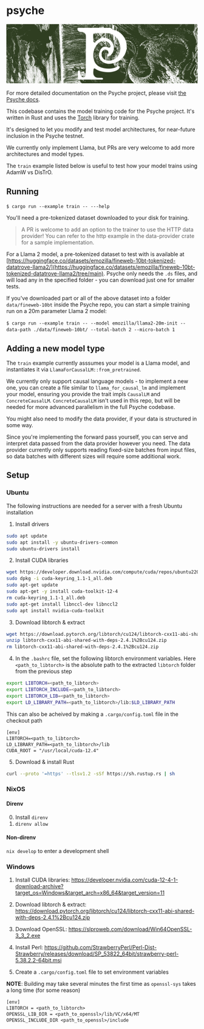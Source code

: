 # psyche

<p align="center" width="100%">
    <img src="./psyche.jpg"> 
</p>

For more detailed documentation on the Psyche project, please visit [the Psyche docs](https://docs.psyche.network).

This codebase contains the model training code for the Psyche project.
It's written in Rust and uses the [Torch](https://pytorch.org/) library for training.

It's designed to let you modify and test model architectures, for near-future inclusion in the Psyche testnet.

We currently only implement Llama, but PRs are very welcome to add more architectures and model types.

The `train` example listed below is useful to test how your model trains using AdamW vs DisTrO.

## Running

`$ cargo run --example train -- ---help`

You'll need a pre-tokenized dataset downloaded to your disk for training.

> A PR is welcome to add an option to the trainer to use the HTTP data provider! You can refer to the http example in the data-provider crate for a sample implementation.

For a Llama 2 model, a pre-tokenized dataset to test with is available at [https://huggingface.co/datasets/emozilla/fineweb-10bt-tokenized-datatrove-llama2/](https://huggingface.co/datasets/emozilla/fineweb-10bt-tokenized-datatrove-llama2/tree/main). Psyche only needs the `.ds` files, and will load any in the specified folder - you can download just one for smaller tests.

If you've downloaded part or all of the above dataset into a folder `data/fineweb-10bt` inside the Psyche repo, you can start a simple training run on a 20m parameter Llama 2 model:

`$ cargo run --example train -- --model emozilla/llama2-20m-init --data-path ./data/fineweb-10bt/ --total-batch 2 --micro-batch 1`

## Adding a new model type
The `train` example currently asssumes your model is a Llama model, and instantiates it via `LlamaForCausalLM::from_pretrained`.

We currently only support causal language models - to implement a new one, you can create a file similar to `llama_for_causal_lm` and implement your model, ensuring you provide the trait impls `CausalLM` and `ConcreteCausalLM`. `ConcreteCausalLM` isn't used in this repo, but will be needed for more advanced parallelism in the full Psyche codebase.

You might also need to modify the data provider, if your data is structured in some way.

Since you're implementing the forward pass yourself, you can serve and interpret data passed from the data provider however you need.
The data provider currently only supports reading fixed-size batches from input files, so data batches with different sizes will require some additional work.


## Setup

### Ubuntu

The following instructions are needed for a server with a fresh Ubuntu installation

1. Install drivers

```bash
sudo apt update
sudo apt install -y ubuntu-drivers-common
sudo ubuntu-drivers install
```

2. Install CUDA libraries

```bash
wget https://developer.download.nvidia.com/compute/cuda/repos/ubuntu2204/x86_64/cuda-keyring_1.1-1_all.deb
sudo dpkg -i cuda-keyring_1.1-1_all.deb
sudo apt-get update
sudo apt-get -y install cuda-toolkit-12-4
rm cuda-keyring_1.1-1_all.deb
sudo apt-get install libnccl-dev libnccl2
sudo apt install nvidia-cuda-toolkit
```

3. Download libtorch & extract

```bash
wget https://download.pytorch.org/libtorch/cu124/libtorch-cxx11-abi-shared-with-deps-2.4.1%2Bcu124.zip
unzip libtorch-cxx11-abi-shared-with-deps-2.4.1%2Bcu124.zip
rm libtorch-cxx11-abi-shared-with-deps-2.4.1%2Bcu124.zip
```

4. In the `.bashrc` file, set the following libtorch environment variables. Here `<path_to_libtorch>` is the absolute path
   to the extracted `libtorch` folder from the previous step

```bash
export LIBTORCH=<path_to_libtorch>
export LIBTORCH_INCLUDE=<path_to_libtorch>
export LIBTORCH_LIB=<path_to_libtorch>
export LD_LIBRARY_PATH=<path_to_libtorch>/lib:$LD_LIBRARY_PATH
```

This can also be acheived by making a `.cargo/config.toml` file in the checkout path

```
[env]
LIBTORCH=<path_to_libtorch>
LD_LIBRARY_PATH=<path_to_libtorch>/lib
CUDA_ROOT = "/usr/local/cuda-12.4"
```

5. Download & install Rust

```bash
curl --proto '=https' --tlsv1.2 -sSf https://sh.rustup.rs | sh
```

### NixOS

#### Direnv

0. Install `direnv`
1. `direnv allow`

#### Non-direnv

`nix develop` to enter a development shell

### Windows

1. Install CUDA libraries: https://developer.nvidia.com/cuda-12-4-1-download-archive?target_os=Windows&target_arch=x86_64&target_version=11

2. Download libtorch & extract: https://download.pytorch.org/libtorch/cu124/libtorch-cxx11-abi-shared-with-deps-2.4.1%2Bcu124.zip

3. Download OpenSSL: https://slproweb.com/download/Win64OpenSSL-3_3_2.exe

4. Install Perl: https://github.com/StrawberryPerl/Perl-Dist-Strawberry/releases/download/SP_53822_64bit/strawberry-perl-5.38.2.2-64bit.msi

5. Create a `.cargo/config.toml` file to set environment variables

**NOTE**: Building may take several minutes the first time as `openssl-sys` takes a long time (for some reason)

```
[env]
LIBTORCH = <path_to_libtorch>
OPENSSL_LIB_DIR = <path_to_openssl>/lib/VC/x64/MT
OPENSSL_INCLUDE_DIR <path_to_openssl>/include
```
